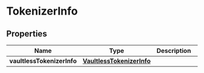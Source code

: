 

# TokenizerInfo


## Properties

| Name | Type | Description | Notes |
|------------ | ------------- | ------------- | -------------|
|**vaultlessTokenizerInfo** | [**VaultlessTokenizerInfo**](VaultlessTokenizerInfo.md) |  |  [optional] |



